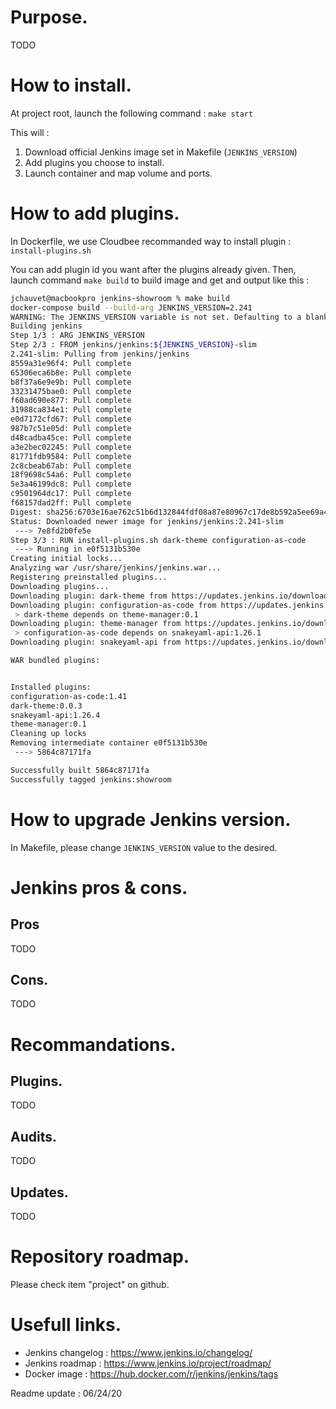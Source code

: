 # Purpose.
TODO

# How to install.
At project root, launch the following command : `make start`

This will :
1. Download official Jenkins image set in Makefile (`JENKINS_VERSION`)
2. Add plugins you choose to install.
3. Launch container and map volume and ports.

# How to add plugins.
In Dockerfile, we use Cloudbee recommanded way to install plugin : `install-plugins.sh`

You can add plugin id you want after the plugins already given. Then, launch command `make build` to build image and get and output like this : 

```bash 
jchauvet@macbookpro jenkins-showroom % make build            
docker-compose build --build-arg JENKINS_VERSION=2.241
WARNING: The JENKINS_VERSION variable is not set. Defaulting to a blank string.
Building jenkins
Step 1/3 : ARG JENKINS_VERSION
Step 2/3 : FROM jenkins/jenkins:${JENKINS_VERSION}-slim
2.241-slim: Pulling from jenkins/jenkins
8559a31e96f4: Pull complete
65306eca6b8e: Pull complete
b8f37a6e9e9b: Pull complete
33231475bae0: Pull complete
f60ad690e877: Pull complete
31988ca834e1: Pull complete
e0d7172cfd67: Pull complete
987b7c51e05d: Pull complete
d48cadba45ce: Pull complete
a3e2bec02245: Pull complete
81771fdb9584: Pull complete
2c8cbeab67ab: Pull complete
18f9698c54a6: Pull complete
5e3a46199dc8: Pull complete
c9501964dc17: Pull complete
f68157dad2ff: Pull complete
Digest: sha256:6703e16ae762c51b6d132844fdf08a87e80967c17de8b592a5ee69a429d5804c
Status: Downloaded newer image for jenkins/jenkins:2.241-slim
 ---> 7e8fd2b0fe5e
Step 3/3 : RUN install-plugins.sh dark-theme configuration-as-code
 ---> Running in e0f5131b530e
Creating initial locks...
Analyzing war /usr/share/jenkins/jenkins.war...
Registering preinstalled plugins...
Downloading plugins...
Downloading plugin: dark-theme from https://updates.jenkins.io/download/plugins/dark-theme/latest/dark-theme.hpi
Downloading plugin: configuration-as-code from https://updates.jenkins.io/download/plugins/configuration-as-code/latest/configuration-as-code.hpi
 > dark-theme depends on theme-manager:0.1
Downloading plugin: theme-manager from https://updates.jenkins.io/download/plugins/theme-manager/latest/theme-manager.hpi
 > configuration-as-code depends on snakeyaml-api:1.26.1
Downloading plugin: snakeyaml-api from https://updates.jenkins.io/download/plugins/snakeyaml-api/latest/snakeyaml-api.hpi

WAR bundled plugins:


Installed plugins:
configuration-as-code:1.41
dark-theme:0.0.3
snakeyaml-api:1.26.4
theme-manager:0.1
Cleaning up locks
Removing intermediate container e0f5131b530e
 ---> 5864c87171fa

Successfully built 5864c87171fa
Successfully tagged jenkins:showroom
```

# How to upgrade Jenkins version.
In Makefile, please change `JENKINS_VERSION` value to the desired.

# Jenkins pros & cons.
## Pros
TODO
## Cons.
TODO

# Recommandations.
## Plugins.
TODO
## Audits.
TODO
## Updates.
TODO

# Repository roadmap.
Please check item "project" on github.

# Usefull links.
- Jenkins changelog : https://www.jenkins.io/changelog/
- Jenkins roadmap : https://www.jenkins.io/project/roadmap/
- Docker image : https://hub.docker.com/r/jenkins/jenkins/tags

Readme update : 06/24/20